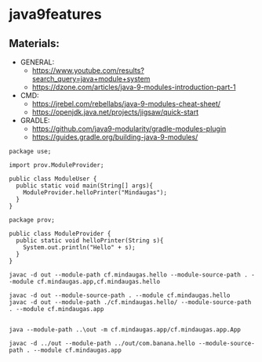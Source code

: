 # java9features

## Materials:
- GENERAL:
  - https://www.youtube.com/results?search_query=java+module+system
  - https://dzone.com/articles/java-9-modules-introduction-part-1
- CMD:
  - https://jrebel.com/rebellabs/java-9-modules-cheat-sheet/
  - https://openjdk.java.net/projects/jigsaw/quick-start
- GRADLE: 
  - https://github.com/java9-modularity/gradle-modules-plugin
  - https://guides.gradle.org/building-java-9-modules/

```
package use;

import prov.ModuleProvider;

public class ModuleUser {
  public static void main(String[] args){
    ModuleProvider.helloPrinter("Mindaugas");
  }
}
```
```
package prov;

public class ModuleProvider {
  public static void helloPrinter(String s){
    System.out.println("Hello" + s);
  }
}
```

```
javac -d out --module-path cf.mindaugas.hello --module-source-path . --module cf.mindaugas.app,cf.mindaugas.hello

javac -d out --module-source-path . --module cf.mindaugas.hello
javac -d out --module-path ./cf.mindaugas.hello/ --module-source-path . --module cf.mindaugas.app


java --module-path ..\out -m cf.mindaugas.app/cf.mindaugas.app.App

javac -d ../out --module-path ../out/com.banana.hello --module-source-path . --module cf.mindaugas.app

```
